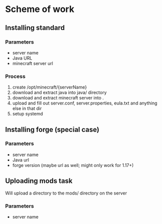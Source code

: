 # Scheme of work

## Installing standard
### Parameters
 - server name
 - Java URL
 - minecraft server url
### Process
 1. create /opt/minecraft/{serverName}
 1. download and extract java into java/ directory
 2. download and extract minecraft server into .
 3. upload and fill out server.conf, server.properties, eula.txt and anything else in that dir
 4. setup systemd

## Installing forge (special case)
### Parameters
 - server name
 - Java url
 - forge version (maybe url as well; might only work for 1.17+)

## Uploading mods task
Will upload a directory to the mods/ directory on the server
### Parameters
 - server name